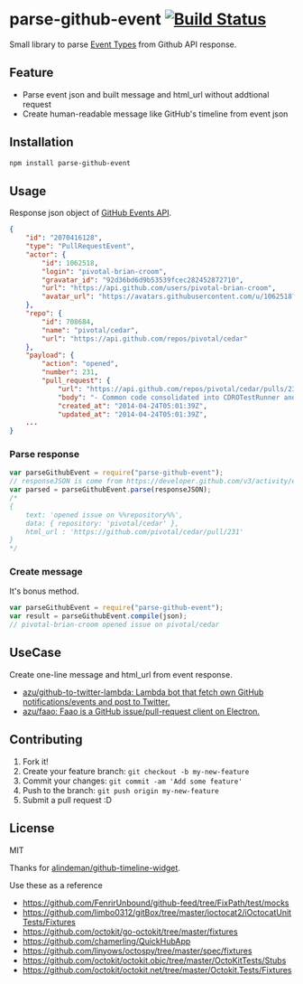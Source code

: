 # parse-github-event [![Build Status](https://travis-ci.org/azu/parse-github-event.svg)](https://travis-ci.org/azu/parse-github-event)

Small library to parse [Event Types](https://developer.github.com/v3/activity/events/types/ "Event Types") from Github API response.

## Feature

- Parse event json and built message and html_url without addtional request
- Create human-readable message like GitHub's timeline from event json

## Installation

``` sh
npm install parse-github-event
```

## Usage

Response json object of [GitHub Events API](https://developer.github.com/v3/activity/events/).

``` json
{
    "id": "2070416128",
    "type": "PullRequestEvent",
    "actor": {
        "id": 1062518,
        "login": "pivotal-brian-croom",
        "gravatar_id": "92d36bd6d9b53539fcec282452872710",
        "url": "https://api.github.com/users/pivotal-brian-croom",
        "avatar_url": "https://avatars.githubusercontent.com/u/1062518?"
    },
    "repo": {
        "id": 708684,
        "name": "pivotal/cedar",
        "url": "https://api.github.com/repos/pivotal/cedar"
    },
    "payload": {
        "action": "opened",
        "number": 231,
        "pull_request": {
            "url": "https://api.github.com/repos/pivotal/cedar/pulls/231",
            "body": "- Common code consolidated into CDROTestRunner and CDROTestIPhoneRunner\r\n- CDROTestIPhoneRunner subclasses CDROTestRunner\r\n[#67878220]\r\n\r\nThoughts?\r\n@idoru, @jeffh",
            "created_at": "2014-04-24T05:01:39Z",
            "updated_at": "2014-04-24T05:01:39Z",
    ...
}
```

### Parse response

``` js
var parseGithubEvent = require("parse-github-event");
// responseJSON is come from https://developer.github.com/v3/activity/events/
var parsed = parseGithubEvent.parse(responseJSON);
/*
{
    text: 'opened issue on %%repository%%',
    data: { repository: 'pivotal/cedar' },
    html_url : 'https://github.com/pivotal/cedar/pull/231'
}
*/
```

### Create message

It's bonus method.

``` js
var parseGithubEvent = require("parse-github-event");
var result = parseGithubEvent.compile(json);
// pivotal-brian-croom opened issue on pivotal/cedar
```

## UseCase

Create one-line message and html_url from event response.

- [azu/github-to-twitter-lambda: Lambda bot that fetch own GitHub notifications/events and post to Twitter.](https://github.com/azu/github-to-twitter-lambda)
- [azu/faao: Faao is a GitHub issue/pull-request client on Electron.](https://github.com/azu/faao)

## Contributing

1. Fork it!
2. Create your feature branch: `git checkout -b my-new-feature`
3. Commit your changes: `git commit -am 'Add some feature'`
4. Push to the branch: `git push origin my-new-feature`
5. Submit a pull request :D

## License

MIT

Thanks for [alindeman/github-timeline-widget](https://github.com/alindeman/github-timeline-widget "alindeman/github-timeline-widget").

Use these as a reference

* https://github.com/FenrirUnbound/github-feed/tree/FixPath/test/mocks
* https://github.com/limbo0312/gitBox/tree/master/ioctocat2/iOctocatUnitTests/Fixtures
* https://github.com/octokit/go-octokit/tree/master/fixtures
* https://github.com/chamerling/QuickHubApp
* https://github.com/linyows/octospy/tree/master/spec/fixtures
* https://github.com/octokit/octokit.objc/tree/master/OctoKitTests/Stubs
* https://github.com/octokit/octokit.net/tree/master/Octokit.Tests/Fixtures
